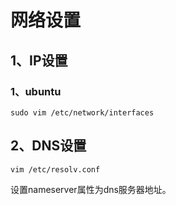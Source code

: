 # 网络设置

## 1、IP设置

### 1、ubuntu

~~~shell
sudo vim /etc/network/interfaces
~~~





## 2、DNS设置

~~~shell
vim /etc/resolv.conf
~~~

设置nameserver属性为dns服务器地址。